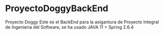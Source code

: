 # ProyectoDoggyBackEnd
Proyecto Doggy
Este es el BackEnd para la asigantura de Proyecto Integral de Ingenieria del Software, se ha usado JAVA 11 + Spring 2.6.4
